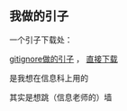 <h2>我做的引子</h2>

一个引子下载处：

<a href="https://github.com/ljy-002/MyHackerInternetBait">gitignore做的引子</a>
，
<a href="https://github.com/ljy-002/MyHackerInternetBait/archive/master.zip">直接下载</a>

是我想在信息科上用的

其实是想跳（信息老师的）墙
